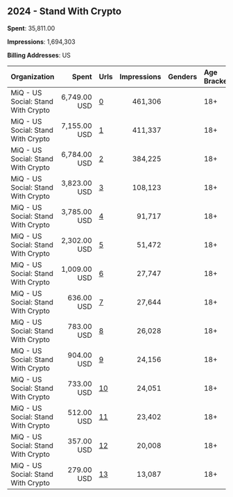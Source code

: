 ## 2024 - Stand With Crypto 
**Spent**: 35,811.00

**Impressions**: 1,694,303

**Billing Addresses**: US

|Organization|Spent|Urls|Impressions|Genders|Age Brackets|Country Codes|
|:---|---:|:---|---:|:---|:---|:---|
|MiQ - US Social: Stand With Crypto|6,749.00 USD|[0](https://www.snap.com/political-ads/asset/599170355718b021a1ed00a7f1d26a698e69f739ec5123e35cca31627dd13807?mediaType=png)|461,306||18+|united states|
|MiQ - US Social: Stand With Crypto|7,155.00 USD|[1](https://www.snap.com/political-ads/asset/599170355718b021a1ed00a7f1d26a698e69f739ec5123e35cca31627dd13807?mediaType=png)|411,337||18+|united states|
|MiQ - US Social: Stand With Crypto|6,784.00 USD|[2](https://www.snap.com/political-ads/asset/599170355718b021a1ed00a7f1d26a698e69f739ec5123e35cca31627dd13807?mediaType=png)|384,225||18+|united states|
|MiQ - US Social: Stand With Crypto|3,823.00 USD|[3](https://www.snap.com/political-ads/asset/b4e3dcc8111359381e435d8e440ebed320e25ab4d7e31e8f129fae7fafa098f8?mediaType=mp4)|108,123||18+|united states|
|MiQ - US Social: Stand With Crypto|3,785.00 USD|[4](https://www.snap.com/political-ads/asset/cb6aa2fc73bf7e05c64397fe9d1da876e732ef35855cdbb3d8b464b2e73cac9d?mediaType=mp4)|91,717||18+|united states|
|MiQ - US Social: Stand With Crypto|2,302.00 USD|[5](https://www.snap.com/political-ads/asset/40ba6ecebd1cbc064d9926838f0d6cc935462b69226a2f032044762fc25ab9f8?mediaType=mp4)|51,472||18+|united states|
|MiQ - US Social: Stand With Crypto|1,009.00 USD|[6](https://www.snap.com/political-ads/asset/5a1eb9f6c001580b027d8b6b002ad385e77bf3a39521094feb54f9a1f6c75fd0?mediaType=mp4)|27,747||18+|united states|
|MiQ - US Social: Stand With Crypto|636.00 USD|[7](https://www.snap.com/political-ads/asset/a76fa92edead8d4981894f8cfb16b31bf57e7daee822ef28fb2057385a2013c4?mediaType=png)|27,644||18+|united states|
|MiQ - US Social: Stand With Crypto|783.00 USD|[8](https://www.snap.com/political-ads/asset/8ec8b47b06cf7fd66362683a5099dbd56d235606fe8a8a1606bebcf491eaebff?mediaType=png)|26,028||18+|united states|
|MiQ - US Social: Stand With Crypto|904.00 USD|[9](https://www.snap.com/political-ads/asset/71bfa3b763fb0bd1280a46df2913ed75125f0e01415644f96e9122bb5e8f85c4?mediaType=mp4)|24,156||18+|united states|
|MiQ - US Social: Stand With Crypto|733.00 USD|[10](https://www.snap.com/political-ads/asset/e8cf95d9a71f29b6e5bfca280fc15f21ee89177667c7532314274bdb834d22ac?mediaType=png)|24,051||18+|united states|
|MiQ - US Social: Stand With Crypto|512.00 USD|[11](https://www.snap.com/political-ads/asset/7ccde47cfac4ce180e2eaa426e44b2979de7bfd137fe6e78c6f1611e519d2dc8?mediaType=png)|23,402||18+|united states|
|MiQ - US Social: Stand With Crypto|357.00 USD|[12](https://www.snap.com/political-ads/asset/c0b92f3c9b50d7b8be08dbbf724a6ef3a1e88c6fdcf308680a6c9e8a28967087?mediaType=png)|20,008||18+|united states|
|MiQ - US Social: Stand With Crypto|279.00 USD|[13](https://www.snap.com/political-ads/asset/9692fdae78e7c21d06f0846e06779e441d690605673272c14847f429adebef1a?mediaType=png)|13,087||18+|united states|
